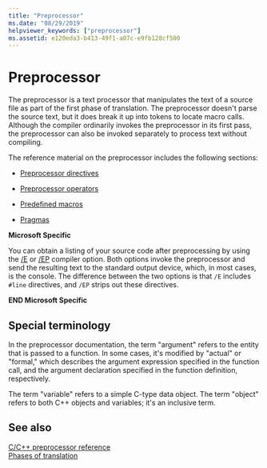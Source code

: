 ```yaml
---
title: "Preprocessor"
ms.date: "08/29/2019"
helpviewer_keywords: ["preprocessor"]
ms.assetid: e120eda3-b413-49f1-a07c-e9fb128cf500
---
```

# Preprocessor

The preprocessor is a text processor that manipulates the text of a source file as part of the first phase of translation. The preprocessor doesn't parse the source text, but it does break it up into tokens to locate macro calls. Although the compiler ordinarily invokes the preprocessor in its first pass, the preprocessor can also be invoked separately to process text without compiling.

The reference material on the preprocessor includes the following sections:

- [Preprocessor directives](../preprocessor/preprocessor-directives.md)

- [Preprocessor operators](../preprocessor/preprocessor-operators.md)

- [Predefined macros](../preprocessor/predefined-macros.md)

- [Pragmas](../preprocessor/pragma-directives-and-the-pragma-keyword.md)

**Microsoft Specific**

You can obtain a listing of your source code after preprocessing by using the [/E](../build/reference/e-preprocess-to-stdout.md) or [/EP](../build/reference/ep-preprocess-to-stdout-without-hash-line-directives.md) compiler option. Both options invoke the preprocessor and send the resulting text to the standard output device, which, in most cases, is the console. The difference between the two options is that `/E` includes `#line` directives, and `/EP` strips out these directives.

**END Microsoft Specific**

## <a name="_predir_special_terminology"></a> Special terminology

In the preprocessor documentation, the term "argument" refers to the entity that is passed to a function. In some cases, it's modified by "actual" or "formal," which describes the argument expression specified in the function call, and the argument declaration specified in the function definition, respectively.

The term "variable" refers to a simple C-type data object. The term "object" refers to both C++ objects and variables; it's an inclusive term.

## See also

[C/C++ preprocessor reference](../preprocessor/c-cpp-preprocessor-reference.md)\
[Phases of translation](../preprocessor/phases-of-translation.md)
